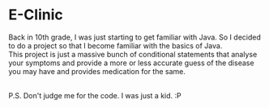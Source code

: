 # E-Clinic
Back in 10th grade, I was just starting to get familiar with Java. So I decided to do a project so that I become familiar with the basics of Java.<br>
This project is just a massive bunch of conditional statements that analyse your symptoms and provide a more or less accurate guess of the disease you may have and provides medication for the same.<br><br>

P.S. Don't judge me for the code. I was just a kid. :P
<br>
